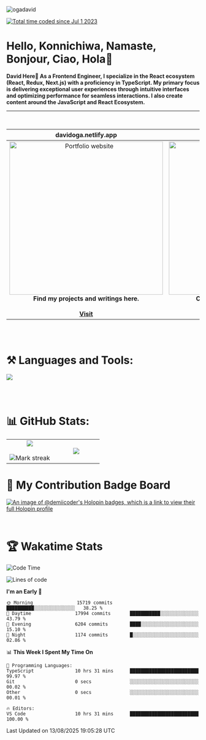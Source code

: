 <p align="left"> <img src="https://komarev.com/ghpvc/?username=ogadavid&label=Profile%20views&color=0e75b6&style=flat" alt="ogadavid" /> </p>
<a href="https://wakatime.com/@b63ee84c-66eb-49b2-b18f-b4945d513937"><img src="https://wakatime.com/badge/user/b63ee84c-66eb-49b2-b18f-b4945d513937.svg" alt="Total time coded since Jul 1 2023" /></a>

<h1>Hello, Konnichiwa, Namaste, Bonjour, Ciao, Hola👋</h1>
<b>David Here👋 As a Frontend Engineer, I specialize in the React ecosystem (React, Redux, Next.js) with a proficiency in TypeScript. My primary focus is delivering exceptional user experiences through intuitive interfaces and optimizing performance for seamless interactions. I also create content around the JavaScript and React Ecosystem.</b>
<hr />
<br />

| davidoga.netlify.app | &nbsp;&nbsp;&nbsp;&nbsp;&nbsp;&nbsp;&nbsp;&nbsp;&nbsp;&nbsp;davidoga.hashnode.dev&nbsp;&nbsp;&nbsp;&nbsp;&nbsp;&nbsp;&nbsp;&nbsp;&nbsp;
|:-:|:-:|
|<a href="https://davidoga.netlify.app/"><img src="https://github.com/OgaDavid/OgaDavid/assets/104001201/e1ddc1c7-fb1b-4f25-8408-5fcef9c15db0" alt="Portfolio website" width="400"></a><br /><b>Find my projects and writings here.</b><br /><br /><a href="https://davidoga.netlify.app/">**Visit**</a> | <a href="https://davidoga.hashnode.dev/"><img src="https://github.com/OgaDavid/OgaDavid/assets/104001201/2c9dd6bb-76d4-4acd-bcf9-5f4d71117d93" alt="Blog" width="400"></a><br /><b>Check out articles written by me.</b><br /><br /><a href="https://davidoga.hashnode.dev/">**Visit**</a> |

<br/>
<br />
<h1 align="left">⚒ Languages and Tools:</h1>
<p>
  <a href="https://skillicons.dev">
    <img src="https://skillicons.dev/icons?i=html,css,tailwind,js,ts,react,redux,nextjs,postgres,mongodb,firebase,prisma,planetscale,jest,postman,git,github,gitlab,vercel,netlify,vscode,powershell,figma,vite,wordpress" />
  </a>
</p>
<br/>
<br />

# 📊 GitHub Stats:

<table align="center">
<tr border="none">
<td width="50%" align="center">
  
  <img  align="center"  src="https://github-readme-stats.vercel.app/api?username=OgaDavid&theme=react&show_icons=true&count_private=true" />
  <br></br>
  <img  title="🔥 Get streak stats for your profile at git.io/streak-stats" alt="Mark streak" src="https://github-readme-streak-stats.herokuapp.com/?user=OgaDavid&theme=react&hide_border=false" /> 
</td>

<td width="50%" align="center">

  <img  align="center"  src="https://github-readme-stats.anuraghazra1.vercel.app/api/top-langs/?username=OgaDavid&theme=react&hide_border=false&no-bg=true&no-frame=true&langs_count=10"/>
  
  </td>
</tr>
</table>

# 🥇 My Contribution Badge Board

[![An image of @demiicoder's Holopin badges, which is a link to view their full Holopin profile](https://holopin.me/demiicoder)](https://holopin.io/@demiicoder)

<br/>

# 🏆 Wakatime Stats

<!--START_SECTION:waka-->
![Code Time](http://img.shields.io/badge/Code%20Time-1%2C393%20hrs%2035%20mins-blue)

![Lines of code](https://img.shields.io/badge/From%20Hello%20World%20I%27ve%20Written-87.0%20million%20lines%20of%20code-blue)

**I'm an Early 🐤** 

```text
🌞 Morning                15719 commits       ██████████░░░░░░░░░░░░░░░   38.25 % 
🌆 Daytime                17994 commits       ███████████░░░░░░░░░░░░░░   43.79 % 
🌃 Evening                6204 commits        ████░░░░░░░░░░░░░░░░░░░░░   15.10 % 
🌙 Night                  1174 commits        █░░░░░░░░░░░░░░░░░░░░░░░░   02.86 % 
```


📊 **This Week I Spent My Time On** 

```text
💬 Programming Languages: 
TypeScript               10 hrs 31 mins      █████████████████████████   99.97 % 
Git                      0 secs              ░░░░░░░░░░░░░░░░░░░░░░░░░   00.02 % 
Other                    0 secs              ░░░░░░░░░░░░░░░░░░░░░░░░░   00.01 % 

🔥 Editors: 
VS Code                  10 hrs 31 mins      █████████████████████████   100.00 % 
```


 Last Updated on 13/08/2025 19:05:28 UTC
<!--END_SECTION:waka-->
<br />
